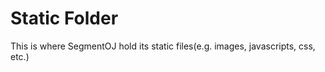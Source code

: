 # Static Folder
This is where SegmentOJ hold its static files(e.g. images, javascripts, css, etc.)

